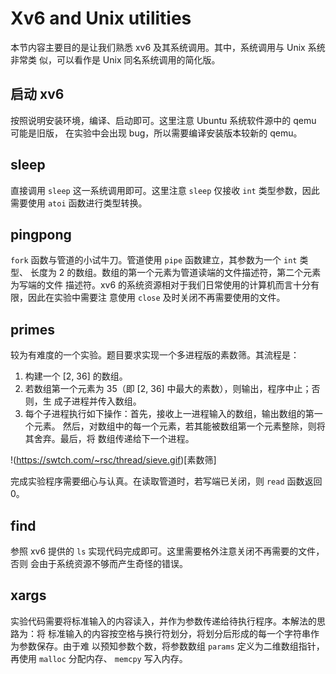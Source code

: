 # Xv6 and Unix utilities

本节内容主要目的是让我们熟悉 xv6 及其系统调用。其中，系统调用与 Unix 系统非常类
似，可以看作是 Unix 同名系统调用的简化版。

## 启动 xv6

按照说明安装环境，编译、启动即可。这里注意 Ubuntu 系统软件源中的 qemu 可能是旧版，
在实验中会出现 bug，所以需要编译安装版本较新的 qemu。

## sleep 

直接调用 `sleep` 这一系统调用即可。这里注意 `sleep` 仅接收 `int` 类型参数，因此
需要使用 `atoi` 函数进行类型转换。

## pingpong

`fork` 函数与管道的小试牛刀。管道使用 `pipe` 函数建立，其参数为一个 `int` 类型、
长度为 2 的数组。数组的第一个元素为管道读端的文件描述符，第二个元素为写端的文件
描述符。xv6 的系统资源相对于我们日常使用的计算机而言十分有限，因此在实验中需要注
意使用 `close` 及时关闭不再需要使用的文件。

## primes

较为有难度的一个实验。题目要求实现一个多进程版的素数筛。其流程是：

1. 构建一个 [2, 36] 的数组。
2. 若数组第一个元素为 35（即 [2, 36] 中最大的素数），则输出，程序中止；否则，生
   成子进程并传入数组。
3. 每个子进程执行如下操作：首先，接收上一进程输入的数组，输出数组的第一个元素。
   然后，对数组中的每一个元素，若其能被数组第一个元素整除，则将其舍弃。最后，将
   数组传递给下一个进程。

!(https://swtch.com/~rsc/thread/sieve.gif)[素数筛]

完成实验程序需要细心与认真。在读取管道时，若写端已关闭，则 `read` 函数返回 0。

## find

参照 xv6 提供的 `ls` 实现代码完成即可。这里需要格外注意关闭不再需要的文件，否则
会由于系统资源不够而产生奇怪的错误。

## xargs

实验代码需要将标准输入的内容读入，并作为参数传递给待执行程序。本解法的思路为：将
标准输入的内容按空格与换行符划分，将划分后形成的每一个字符串作为参数保存。由于难
以预知参数个数，将参数数组 `params` 定义为二维数组指针，再使用 `malloc` 分配内存、
`memcpy` 写入内存。
